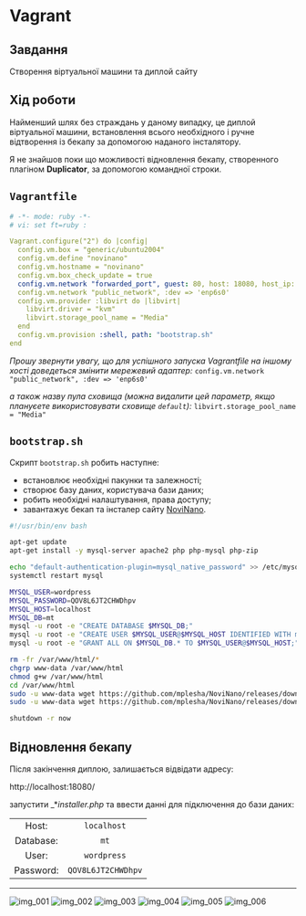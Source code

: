 # Vagrant

## Завдання
Створення віртуальної машини та диплой сайту

## Хід роботи
Найменший шлях без страждань у даному випадку, це диплой віртуальної машини, встановлення всього необхідного і ручне відтворення із бекапу за допомогою наданого інсталятору.

Я не знайшов поки що можливості відновлення бекапу, створенного плагіном **Duplicator**, за допомогою командної строки.

## `Vagrantfile`

```yaml
# -*- mode: ruby -*-
# vi: set ft=ruby :

Vagrant.configure("2") do |config|
  config.vm.box = "generic/ubuntu2004"
  config.vm.define "novinano"
  config.vm.hostname = "novinano"
  config.vm.box_check_update = true
  config.vm.network "forwarded_port", guest: 80, host: 18080, host_ip: "127.0.0.1"
  config.vm.network "public_network", :dev => 'enp6s0'
  config.vm.provider :libvirt do |libvirt|
    libvirt.driver = "kvm"
    libvirt.storage_pool_name = "Media"
  end
  config.vm.provision :shell, path: "bootstrap.sh"
end
```
_Прошу звернути увагу, що для успішного запуска Vagrantfile на іншому хості доведеться змінити мережевий адаптер:_
```config.vm.network "public_network", :dev => 'enp6s0'```

_а також назву пула сховища (можна видалити цей параметр, якщо плануєете використовувати сховище `default`):_
```libvirt.storage_pool_name = "Media"```

## `bootstrap.sh`

Скрипт `bootstrap.sh` робить наступне:
* встановлює необхідні пакунки та залежності;
* створює базу даних, користувача бази даних;
* робить необхідні налаштування, права доступу;
* завантажує бекап та інсталер сайту [NoviNano](https://github.com/mplesha/NoviNano).

```bash
#!/usr/bin/env bash

apt-get update
apt-get install -y mysql-server apache2 php php-mysql php-zip

echo "default-authentication-plugin=mysql_native_password" >> /etc/mysql/mysql.conf.d/mysqld.cnf
systemctl restart mysql

MYSQL_USER=wordpress
MYSQL_PASSWORD=QOV8L6JT2CHWDhpv
MYSQL_HOST=localhost
MYSQL_DB=mt
mysql -u root -e "CREATE DATABASE $MYSQL_DB;"
mysql -u root -e "CREATE USER $MYSQL_USER@$MYSQL_HOST IDENTIFIED WITH mysql_native_password BY '$MYSQL_PASSWORD';"
mysql -u root -e "GRANT ALL ON $MYSQL_DB.* TO $MYSQL_USER@$MYSQL_HOST;"

rm -fr /var/www/html/*
chgrp www-data /var/www/html
chmod g+w /var/www/html
cd /var/www/html
sudo -u www-data wget https://github.com/mplesha/NoviNano/releases/download/v1.0/20180706_novinano_mt_b2a03d4e0cbc53e87026180706071957_installer.php
sudo -u www-data wget https://github.com/mplesha/NoviNano/releases/download/v1.0/20180706_novinano_mt_b2a03d4e0cbc53e87026180706071957_archive.zip

shutdown -r now
```

## Відновлення бекапу

Після закінчення диплою, залишається відвідати адресу:

http://localhost:18080/

запустити _*_installer.php_ та ввести данні для підключення до бази даних:


|            |                    |
| :--------: | :----------------: |
|     Host:  |    `localhost`     |
| Database:  |        `mt`        |
|     User:  |    `wordpress`     |
| Password:  | `QOV8L6JT2CHWDhpv` |

---

![img_001](./images/img_001.png)
![img_002](./images/img_002.png)
![img_003](./images/img_003.png)
![img_004](./images/img_004.png)
![img_005](./images/img_005.png)
![img_006](./images/img_006.png)
